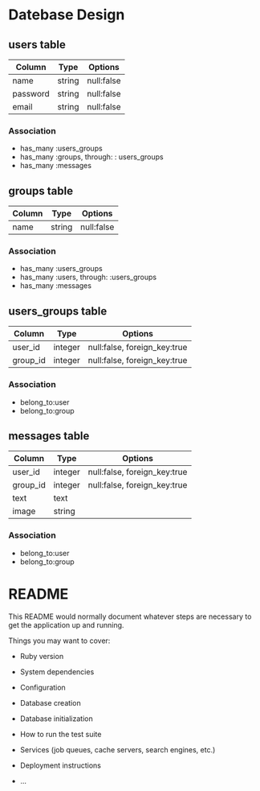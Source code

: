 # Datebase Design
## users table
|Column|Type|Options|
|------|----|-------| 
|name|string|null:false|
|password|string|null:false|
|email|string|null:false|

### Association
- has_many :users_groups
- has_many :groups, through: : users_groups
- has_many :messages

## groups table
|Column|Type|Options|
|------|----|-------|
|name|string|null:false|

### Association
- has_many :users_groups
- has_many :users, through: :users_groups
- has_many :messages

## users_groups table
|Column|Type|Options|
|------|----|-------|
|user_id|integer|null:false, foreign_key:true|
|group_id|integer|null:false, foreign_key:true|

### Association
- belong_to:user
- belong_to:group

## messages table
|Column|Type|Options|
|------|----|-------|
|user_id|integer|null:false, foreign_key:true|
|group_id|integer|null:false, foreign_key:true|
|text|text||
|image|string||

### Association
- belong_to:user
- belong_to:group

# README

This README would normally document whatever steps are necessary to get the
application up and running.

Things you may want to cover:

* Ruby version

* System dependencies

* Configuration

* Database creation

* Database initialization

* How to run the test suite

* Services (job queues, cache servers, search engines, etc.)

* Deployment instructions

* ...
